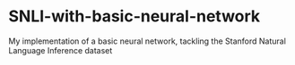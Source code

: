 # SNLI-with-basic-neural-network
My implementation of a basic neural network, tackling the Stanford Natural Language Inference dataset 
